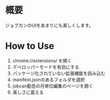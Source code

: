 # 概要

ジョブカンのUIをあまりにも美しくします。

# How to Use

1. chrome://extensions/ を開く
2. デベロッパーモードを有効にする
3. パッケージ化されていない拡張機能を読み込む
4. manifest.jsonのあるフォルダを選択
5. jobcan勤怠の月単位編集のページを開く
6. 美しさに震える

